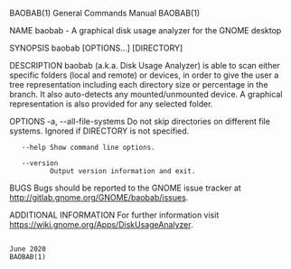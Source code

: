 
BAOBAB(1)                                                                           General Commands Manual                                                                           BAOBAB(1)

NAME
       baobab - A graphical disk usage analyzer for the GNOME desktop

SYNOPSIS
       baobab  [OPTIONS…] [DIRECTORY]

DESCRIPTION
       baobab (a.k.a. Disk Usage Analyzer) is able to scan either specific folders (local and remote) or devices, in order to give the user a tree representation including each directory size
       or percentage in the branch. It also auto-detects any mounted/unmounted device. A graphical representation is also provided for any selected folder.

OPTIONS
       -a, --all-file-systems
              Do not skip directories on different file systems. Ignored if DIRECTORY is not specified.

       --help Show command line options.

       --version
              Output version information and exit.

BUGS
       Bugs should be reported to the GNOME issue tracker at http://gitlab.gnome.org/GNOME/baobab/issues.

ADDITIONAL INFORMATION
       For further information visit https://wiki.gnome.org/Apps/DiskUsageAnalyzer.

                                                                                           June 2020                                                                                  BAOBAB(1)
